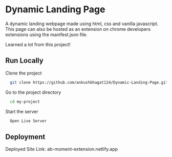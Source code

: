 
# Dynamic Landing Page

A dynamic landing webpage made using html, css and vanilla javascript. This page can also be hosted as an extension on chrome developers extensions using the manifest.json file.

Learned a lot from this project!
## Run Locally

Clone the project

```bash
  git clone https://github.com/ankushbhagat124/Dynamic-Landing-Page.git
```

Go to the project directory

```bash
  cd my-project
```

Start the server

```bash
  Open Live Server
```


## Deployment

Deployed Site Link: ab-moment-extension.netlify.app

